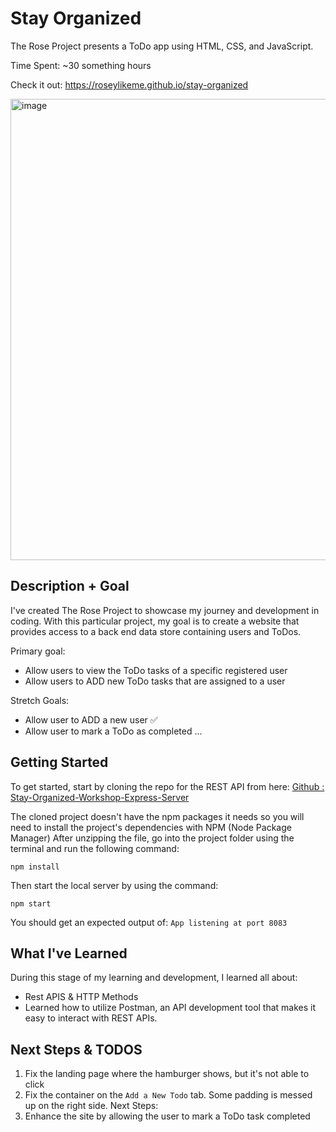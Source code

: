 # Stay Organized

The Rose Project presents a ToDo app using HTML, CSS, and JavaScript. 

Time Spent: ~30 something hours

Check it out: https://roseylikeme.github.io/stay-organized


<p>
<img width="738" alt="image" src="https://github.com/roseylikeme/stay-organized/assets/52300630/e733df9c-3b5e-4e85-ad64-bc85cc4ea407">

</p>

## Description + Goal

I've created The Rose Project to showcase my journey and development in coding. With this particular project, my goal is to create a website that provides access to a back end data store containing users and ToDos.

Primary goal:
- Allow users to view the ToDo tasks of a specific registered user
- Allow users to ADD new ToDo tasks that are assigned to a user

Stretch Goals:
- Allow user to ADD a new user ✅
- Allow user to mark a ToDo as completed ...

## Getting Started

To get started, start by cloning the repo for the REST API from here: [Github : Stay-Organized-Workshop-Express-Server](https://github.com/DevelopIntelligenceBoulder/stay-organized-workshop-express-server)

The cloned project doesn't have the npm packages it needs so you will need to install the project's dependencies with NPM (Node Package Manager) After unzipping the file, go into the project folder using the terminal and run the following command:
```
npm install
```
Then start the local server by using the command:
```
npm start
```
You should get an expected output of: `App listening at port 8083`

## What I've Learned

During this stage of my learning and development, I learned all about:
- Rest APIS & HTTP Methods
- Learned how to utilize Postman, an API development tool that makes it easy to interact with REST APIs.

## Next Steps & TODOS

1. Fix the landing page where the hamburger shows, but it's not able to click
2. Fix the container on the `Add a New Todo` tab. Some padding is messed up on the right side.
Next Steps:
3. Enhance the site by allowing the user to mark a ToDo task completed  
